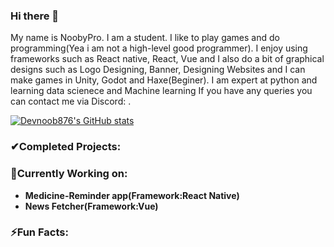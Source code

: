 ### Hi there 👋
My name is NoobyPro. I am a student. I like to play games and do programming(Yea i am not a high-level good programmer). I enjoy using frameworks such as React native, React, Vue and I also do a bit of graphical designs such as Logo Designing, Banner, Designing Websites and I can make games in Unity, Godot and Haxe(Beginer). I am expert at python and learning data scienece and Machine learning If you have any queries you can contact me via Discord: .

[![Devnoob876's GitHub stats](https://github-readme-stats.vercel.app/api?username=Devnoob876&count_private=true&show_icons=true&theme=dark)](https://github.com/anuraghazra/github-readme-stats)

### ✔Completed Projects:

### 🔭Currently Working on:
  * **Medicine-Reminder app(Framework:React Native)**   
  * **News Fetcher(Framework:Vue)**
  
  
### ⚡Fun Facts: 


<!--
**Devnoob876/Devnoob876** is a ✨ _special_ ✨ repository because its `README.md` (this file) appears on your GitHub profile.

Here are some ideas to get you started:

- 🔭 I’m currently working on ...
- 🌱 I’m currently learning ...
- 👯 I’m looking to collaborate on ...
- 🤔 I’m looking for help with ...
- 💬 Ask me about ...
- 📫 How to reach me: ...
- 😄 Pronouns: ...
- ⚡ Fun fact: ...
-->
